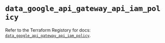 # `data_google_api_gateway_api_iam_policy`

Refer to the Terraform Registory for docs: [`data_google_api_gateway_api_iam_policy`](https://registry.terraform.io/providers/hashicorp/google-beta/4.83.0/docs/data-sources/google_api_gateway_api_iam_policy).
